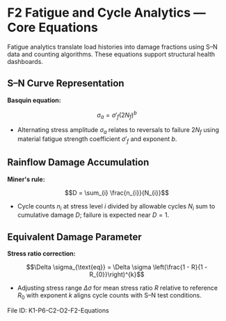 # F2 Fatigue and Cycle Analytics — Core Equations

Fatigue analytics translate load histories into damage fractions using S–N data and counting algorithms. These equations support structural health dashboards.

## S–N Curve Representation
**Basquin equation:**

$$\sigma_{a} = \sigma'_{f} (2N_{f})^{b}$$

- Alternating stress amplitude $\sigma_{a}$ relates to reversals to failure $2N_{f}$ using material fatigue strength coefficient $\sigma'_{f}$ and exponent $b$.

## Rainflow Damage Accumulation
**Miner's rule:**

$$D = \sum_{i} \frac{n_{i}}{N_{i}}$$

- Cycle counts $n_{i}$ at stress level $i$ divided by allowable cycles $N_{i}$ sum to cumulative damage $D$; failure is expected near $D=1$.

## Equivalent Damage Parameter
**Stress ratio correction:**

$$\Delta \sigma_{\text{eq}} = \Delta \sigma \left(\frac{1 - R}{1 - R_{0}}\right)^{k}$$

- Adjusting stress range $\Delta \sigma$ for mean stress ratio $R$ relative to reference $R_{0}$ with exponent $k$ aligns cycle counts with S–N test conditions.

File ID: K1-P6-C2-O2-F2-Equations
